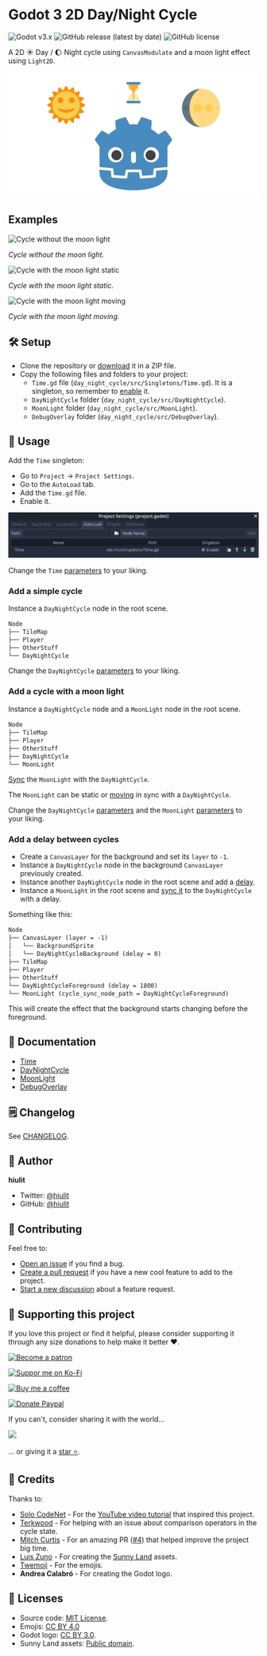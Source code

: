 # Godot 3 2D Day/Night Cycle

![Godot v3.x](https://img.shields.io/badge/Godot-v3.x-%23478cbf?logo=godot-engine&logoColor=white&style=flat-square) ![GitHub release (latest by date)](https://img.shields.io/github/v/release/hiulit/Godot-3-2D-Day-Night-Cycle?&style=flat-square) ![GitHub license](https://img.shields.io/github/license/hiulit/Godot-3-2D-Day-Night-Cycle?&style=flat-square)

A 2D ☀️ Day / 🌔 Night cycle using `CanvasModulate` and a moon light effect using `Light2D`.

![Godot 3 2D Day/Night Cycle Banner](example_images/godot_3_2D_day_night_cycle_banner.jpg)

## Examples

![Cycle without the moon light](example_images/day_night_cycle_godot_3-no-moon.gif)

*Cycle without the moon light.*

![Cycle with the moon light static](example_images/day_night_cycle_godot_3-with-moon.gif)

*Cycle with the moon light static.*

![Cycle with the moon light moving](example_images/day_night_cycle_godot_3-with-moving-moon.gif)

*Cycle with the moon light moving.*
## 🛠️ Setup

- Clone the repository or [download](https://github.com/hiulit/Godot-3-2D-Day-Night-Cycle/archive/master.zip) it in a ZIP file.
- Copy the following files and folders to your project:
    - `Time.gd` file (`day_night_cycle/src/Singletons/Time.gd`). It is a singleton, so remember to [enable](https://docs.godotengine.org/en/stable/getting_started/step_by_step/singletons_autoload.html) it.
    - `DayNightCycle` folder (`day_night_cycle/src/DayNightCycle`).
    - `MoonLight` folder (`day_night_cycle/src/MoonLight`).
    - `DebugOverlay` folder (`day_night_cycle/src/DebugOverlay`).

## 🚀 Usage

Add the `Time` singleton:

- Go to `Project` -> `Project Settings`.
- Go to the `AutoLoad` tab.
- Add the `Time.gd` file.
- Enable it.

![Enable the Time.gd singleton](example_images/enable_time_singleton.png)

Change the `Time` [parameters](docs/TIME.md#parameters) to your liking.

### Add a simple cycle

Instance a `DayNightCycle` node in the root scene.

```
Node
├── TileMap
├── Player
├── OtherStuff
└── DayNightCycle
```

Change the `DayNightCycle` [parameters](docs/DAY_NIGHT_CYCLE.md#parameters) to your liking.

### Add a cycle with a moon light

Instance a `DayNightCycle` node and a `MoonLight` node in the root scene.

```
Node
├── TileMap
├── Player
├── OtherStuff
├── DayNightCycle
└── MoonLight
```

[Sync](docs/MOON_LIGHT.md#cycle-sync-node-path) the `MoonLight` with the `DayNightCycle`.

The `MoonLight` can be static or [moving](docs/MOON_LIGHT.md#move) in sync with a `DayNightCycle`.

Change the `DayNightCycle` [parameters](docs/DAY_NIGHT_CYCLE.md#parameters) and the `MoonLight` [parameters](docs/MOON_LIGHT.md#parameters) to your liking.

### Add a delay between cycles

- Create a `CanvasLayer` for the background and set its `layer` to `-1`.
- Instance a `DayNightCycle` node in the background `CanvasLayer` previously created.
- Instance another `DayNightCycle` node in the root scene and add a [delay](docs/DAY_NIGHT_CYCLE.md#delay).
- Instance a `MoonLight` in the root scene and [sync it](docs/MOON_LIGHT.md#cycle-sync-node-path) to the `DayNightCycle` with a delay.

Something like this:

```
Node
├── CanvasLayer (layer = -1)
│   └── BackgroundSprite
│   └── DayNightCycleBackground (delay = 0)
├── TileMap
├── Player
├── OtherStuff
└── DayNightCycleForeground (delay = 1800)
└── MoonLight (cycle_sync_node_path = DayNightCycleForeground)
```

This will create the effect that the background starts changing before the foreground.

## 📑 Documentation

- [Time](docs/TIME.md)
- [DayNightCycle](docs/DAY_NIGHT_CYCLE.md)
- [MoonLight](docs/MOON_LIGHT.md)
- [DebugOverlay](docs/DEBUG_OVERLAY.md)

## 🗒️ Changelog

See [CHANGELOG](/CHANGELOG.md).

## 👤 Author

**hiulit**

- Twitter: [@hiulit](https://twitter.com/hiulit)
- GitHub: [@hiulit](https://github.com/kefhiulitranabg)

## 🤝 Contributing

Feel free to:

- [Open an issue](https://github.com/hiulit/RetroPie-Godot-Game-Engine-Emulator/issues) if you find a bug.
- [Create a pull request](https://github.com/hiulit/RetroPie-Godot-Game-Engine-Emulator/pulls) if you have a new cool feature to add to the project.
- [Start a new discussion]() about a feature request.

## 🙌 Supporting this project

If you love this project or find it helpful, please consider supporting it through any size donations to help make it better ❤️.

[![Become a patron](https://img.shields.io/badge/Become_a_patron-ff424d?logo=Patreon&style=for-the-badge&logoColor=white)](https://www.patreon.com/hiulit)

[![Suppor me on Ko-Fi](https://img.shields.io/badge/Support_me_on_Ko--fi-F16061?logo=Ko-fi&style=for-the-badge&logoColor=white)](https://ko-fi.com/F2F7136ND)

[![Buy me a coffee](https://img.shields.io/badge/Buy_me_a_coffee-FFDD00?logo=buy-me-a-coffee&style=for-the-badge&logoColor=black)](https://www.buymeacoffee.com/hiulit)

[![Donate Paypal](https://img.shields.io/badge/PayPal-00457C?logo=PayPal&style=for-the-badge&label=Donate)](https://www.paypal.com/paypalme/hiulit)

If you can't, consider sharing it with the world...

[![](https://img.shields.io/badge/Share_on_Twitter-1DA1F2?style=for-the-badge&logo=twitter&logoColor=white)](https://twitter.com/intent/tweet?url=https%3A%2F%2Fgithub.com%2Fhiulit%2FGodot-3-2D-Day-Night-Cycle&text=%22Godot%203%202D%20Day%2FNight%20Cycle%22%3A%20A%202D%20%E2%98%80%EF%B8%8F%20Day%20%2F%20%F0%9F%8C%94%20Night%20cycle%20using%20CanvasModulate%20and%20a%20moon%20light%20effect%20using%20Light2D)

... or giving it a [star ⭐️](https://github.com/hiulit/Godot-3-2D-Day-Night-Cycle/stargazers).

## 👏 Credits

Thanks to:

- [Solo CodeNet](https://twitter.com/codenetsolo) - For the [YouTube video tutorial](https://www.youtube.com/watch?v=sz8fyzvB6q0) that inspired this project.
- [Terkwood](https://github.com/Terkwood) - For helping with an issue about comparison operators in the cycle state.
- [Mitch Curtis](https://github.com/mitchcurtis) - For an amazing PR ([#4](https://github.com/hiulit/Godot-3-2D-Day-Night-Cycle/pull/4)) that helped improve the project big time.
- [Luis Zuno](https://twitter.com/ansimuz) - For creating the [Sunny Land](https://opengameart.org/content/sunny-land-2d-pixel-art-pack) assets.
- [Twemoji](https://twemoji.twitter.com/) - For the emojis.
- **Andrea Calabró** - For creating the Godot logo.


## 📝 Licenses

- Source code: [MIT License](/LICENSE).
- Emojis: [CC BY 4.0](https://creativecommons.org/licenses/by/4.0/)
- Godot logo: [CC BY 3.0](https://creativecommons.org/licenses/by/3.0/).
- Sunny Land assets: [Public domain](https://creativecommons.org/publicdomain/zero/1.0/deed).

